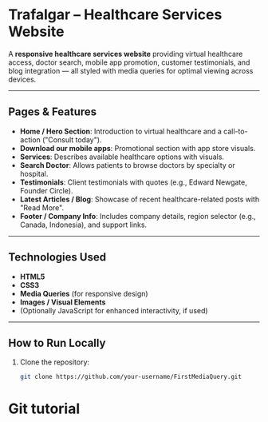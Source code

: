 # Trafalgar – Healthcare Services Website

A **responsive healthcare services website** providing virtual healthcare access, doctor search, mobile app promotion, customer testimonials, and blog integration — all styled with media queries for optimal viewing across devices.

---

##  Pages & Features

- **Home / Hero Section**: Introduction to virtual healthcare and a call-to-action ("Consult today").
- **Download our mobile apps**: Promotional section with app store visuals.
- **Services**: Describes available healthcare options with visuals.
- **Search Doctor**: Allows patients to browse doctors by specialty or hospital.
- **Testimonials**: Client testimonials with quotes (e.g., Edward Newgate, Founder Circle).
- **Latest Articles / Blog**: Showcase of recent healthcare-related posts with "Read More".
- **Footer / Company Info**: Includes company details, region selector (e.g., Canada, Indonesia), and support links.

---

##  Technologies Used

- **HTML5**
- **CSS3**
- **Media Queries** (for responsive design)
- **Images / Visual Elements**
- (Optionally JavaScript for enhanced interactivity, if used)

---

##  How to Run Locally

1. Clone the repository:
   ```bash
   git clone https://github.com/your-username/FirstMediaQuery.git
# Git tutorial
